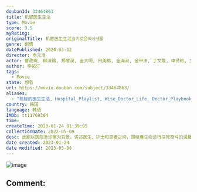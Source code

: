 ```yaml
---
doubanId: 33464863
title: 机智医生生活
type: Movie
score: 9.5
myRating: 
originalTitle: 机智医生生活슬기로운의사생활
genre: 剧情
datePublished: 2020-03-12
director: 申元浩
actor: 曹政奭, 柳演锡, 郑敬淏, 金大明, 田美都, 金海淑, 金甲洙, 丁文晟, 申贤彬, 文泰佑, 金俊翰, 河允庆, 全光镇, 安恩真, 金惠仁, 崔英俊, 申度贤, 金俊, 郭善英, 奇恩世, 赵怡贤, 裴贤圣, 金秀珍, 朴韩率, 李智媛, 尹惠利, 金智星, 成东日, 金成均, 艺智苑, 吴允儿, 朴亨洙, 黄英熙, 朴胜泰, 廉惠兰, 金圣喆, 郑宰成, 李智勋, 崔英佑, 裴琉璃, 郑俊焕, 李澾, 权胜宇, 严玉兰, 金大坤, 刘墉, 朴玉出, 刘正宇, 朴艺妮, 李宙儿, 李辉瑞, 李知炫, 郑时律, 郑敏圣, 申秀贤, 阿努帕姆·特里帕蒂, 朴宝庆, 南尚智, 蔡徐恩, 宋德浩, 何珍娜, 李天茂, 张珠妍, 金庆一, 姜妍贞, 金江珉, 洪智熙, 金知星, 朴柾佑, 赵胜渊, 申达琪, 金仁庆, 申柱协, 李秀美, 徐进元, 李素胤, 李周明
author: 李祐汀
tags:
  - Movie
state: 想看
url: https://movie.douban.com/subject/33464863/
aliases:
  - "机智的医生生活, Hospital_Playlist, Wise_Doctor_Life, Doctor_Playbook, Smart_Doctor_Living, A_Wise_Doctor's_Life, Secret_Doctor's_Life"
country: 韩国
language: 韩语
IMDb: tt11769304
time: 
createTime: 2023-01-24 01:39:05
collectionDate: 2022-05-09
desc: 此剧以医院急诊室为背景，讲述医生、护士和患者之间，围绕着生命进行拼死奋斗的温馨故事。
date created: 2023-01-24
date modified: 2023-03-08
---
```


![image](p2586800409.jpg)

Comment:
---
